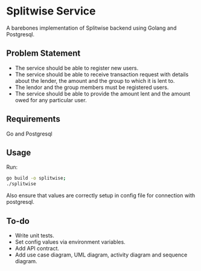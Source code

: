 # Splitwise Service

A barebones implementation of Splitwise backend using Golang and Postgresql.

## Problem Statement

- The service should be able to register new users.
- The service should be able to receive transaction request with details about the lender, the amount and the group to which it is lent to.
- The lendor and the group members must be registered users.
- The service should be able to provide the amount lent and the amount owed for any particular user.

## Requirements

Go and Postgresql

## Usage

Run:

```bash
go build -o splitwise;
./splitwise
```

Also ensure that values are correctly setup in config file for connection with postgresql.

## To-do

- Write unit tests.
- Set config values via environment variables.
- Add API contract.
- Add use case diagram, UML diagram, activity diagram and sequence diagram.
